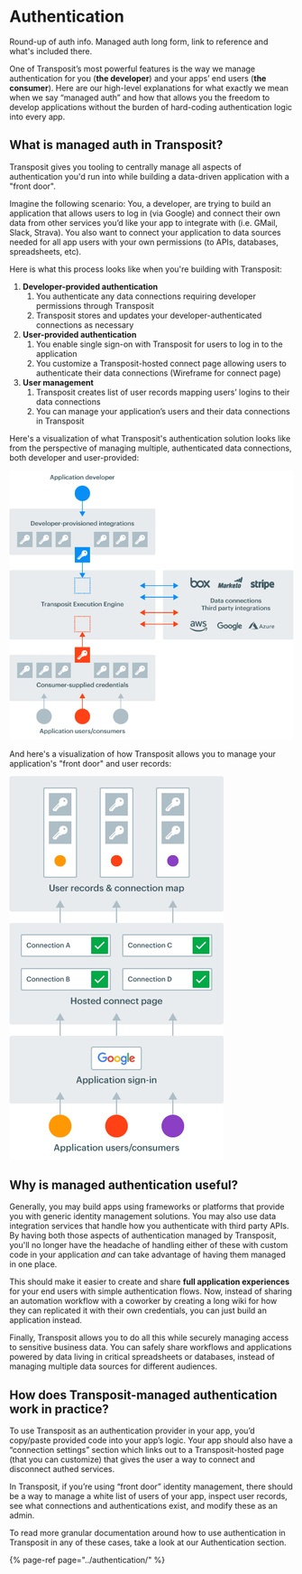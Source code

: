 # Authentication

Round-up of auth info.	Managed auth long form, link to reference and what's included there.

One of Transposit’s most powerful features is the way we manage authentication for you \(**the developer**\) and your apps’ end users \(**the consumer**\). Here are our high-level explanations for what exactly we mean when we say “managed auth” and how that allows you the freedom to develop applications without the burden of hard-coding authentication logic into every app.

## **What is managed auth in Transposit?**

Transposit gives you tooling to centrally manage all aspects of authentication you'd run into while building a data-driven application with a "front door".

Imagine the following scenario: You, a developer, are trying to build an application that allows users to log in \(via Google\) and connect their own data from other services you’d like your app to integrate with \(i.e. GMail, Slack, Strava\). You also want to connect your application to data sources needed for all app users with your own permissions \(to APIs, databases, spreadsheets, etc\).

Here is what this process looks like when you're building with Transposit:

1. **Developer-provided authentication**
   1. You authenticate any data connections requiring developer permissions through Transposit
   2. Transposit stores and updates your developer-authenticated connections as necessary
2. **User-provided authentication**
   1. You enable single sign-on with Transposit for users to log in to the application
   2. You customize a Transposit-hosted connect page allowing users to authenticate their data connections \(Wireframe for connect page\)
3. **User management**
   1. Transposit creates list of user records mapping users’ logins to their data connections
   2. You can manage your application’s users and their data connections in Transposit

Here's a visualization of what Transposit's authentication solution looks like from the perspective of managing multiple, authenticated data connections, both developer and user-provided:

![](../.gitbook/assets/managed-auth-1.png)

And here's a visualization of how Transposit allows you to manage your application's "front door" and user records:

![](../.gitbook/assets/managed-auth-2.png)

## **Why is managed authentication useful?**

Generally, you may build apps using frameworks or platforms that provide you with generic identity management solutions. You may also use data integration services that handle how you authenticate with third party APIs. By having both those aspects of authentication managed by Transposit, you'll no longer have the headache of handling either of these with custom code in your application _and_ can take advantage of having them managed in one place.

This should make it easier to create and share **full application experiences** for your end users with simple authentication flows. Now, instead of sharing an automation workflow with a coworker by creating a long wiki for how they can replicated it with their own credentials, you can just build an application instead.

Finally, Transposit allows you to do all this while securely managing access to sensitive business data. You can safely share workflows and applications powered by data living in critical spreadsheets or databases, instead of managing multiple data sources for different audiences.

## **How does Transposit-managed authentication work in practice?**

To use Transposit as an authentication provider in your app, you’d copy/paste provided code into your app’s logic. Your app should also have a “connection settings” section which links out to a Transposit-hosted page \(that you can customize\) that gives the user a way to connect and disconnect authed services.

In Transposit, if you’re using “front door” identity management, there should be a way to manage a white list of users of your app, inspect user records, see what connections and authentications exist, and modify these as an admin.

To read more granular documentation around how to use authentication in Transposit in any of these cases, take a look at our Authentication section.

{% page-ref page="../authentication/" %}
